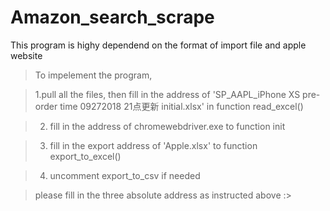 # Amazon_search_scrape
This program is highy dependend on the format of import file and apple website

>To impelement the program, 

>1.pull all the files, then fill in the address of 'SP_AAPL_iPhone XS pre-order time 09272018 21点更新 initial.xlsx' in function read_excel()

>2. fill in the address of chromewebdriver.exe to function init

>3. fill in the export address of 'Apple.xlsx' to function export_to_excel()

>4. uncomment export_to_csv if needed

>please fill in the three absolute address as instructed above :>
